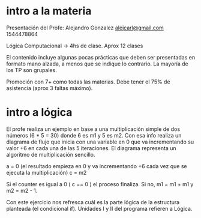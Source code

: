 # intro a la materia

Presentación del Profe: Alejandro Gonzalez
alejcarl@gmail.com
1544478864

Lógica Computacional -> 4hs de clase. Aprox 12 clases

El contenido incluye algunas pocas prácticas que deben ser presentadas en formato mano alzada, a menos que se indique lo contrario. La mayoría de los TP son grupales.

Promoción con 7+ como todas las materias. Debe tener el 75% de asistencia (aprox 3 faltas máximo). 

# intro a lógica
El profe realiza un ejemplo en base a una multiplicación simple de dos números (6 * 5 = 30) donde 6 es m1 y 5 es m2. Con esa info realiza un diagrama de flujo que inicia con una variable en 0 que va incrementando su valor +6 en cada una de las 5 iteraciones. El diagrama representa un algoritmo de multiplicación sencillo. 

a = 0 (el resultado empieza en 0 y va incrementando +6 cada vez que se ejecuta la multiplicación)
c = m2

Si el counter es igual a 0 ( c == 0 ) el proceso finaliza. Si no, m1 = m1 + m1 y m2 = m2 - 1.

Con este ejercicio nos refresca cuál es la parte lógica de la estructura planteada (el condicional if). Unidades I y II del programa refieren a Lógica.